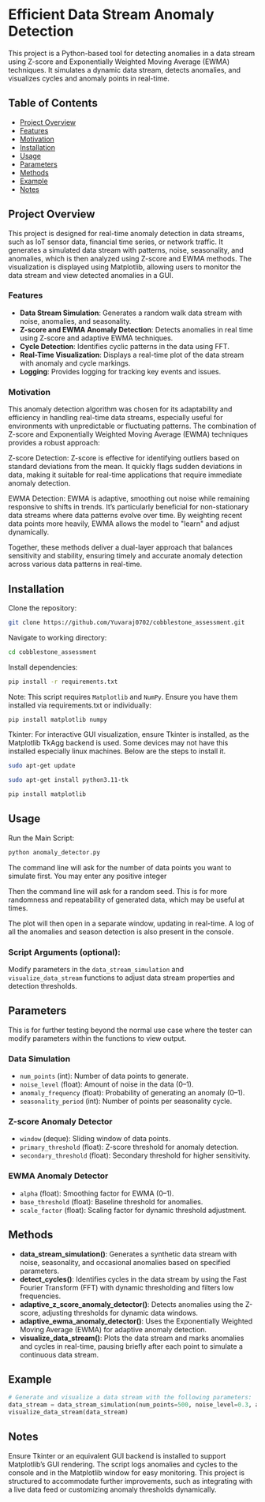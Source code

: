 
# Efficient Data Stream Anomaly Detection

This project is a Python-based tool for detecting anomalies in a data stream using Z-score and Exponentially Weighted Moving Average (EWMA) techniques. It simulates a dynamic data stream, detects anomalies, and visualizes cycles and anomaly points in real-time.

## Table of Contents
- [Project Overview](#project-overview)
- [Features](#features)
- [Motivation](#motivation)
- [Installation](#installation)
- [Usage](#usage)
- [Parameters](#parameters)
- [Methods](#methods)
- [Example](#example)
- [Notes](#notes)

## Project Overview
This project is designed for real-time anomaly detection in data streams, such as IoT sensor data, financial time series, or network traffic. It generates a simulated data stream with patterns, noise, seasonality, and anomalies, which is then analyzed using Z-score and EWMA methods. The visualization is displayed using Matplotlib, allowing users to monitor the data stream and view detected anomalies in a GUI.

### Features
- **Data Stream Simulation**: Generates a random walk data stream with noise, anomalies, and seasonality.
- **Z-score and EWMA Anomaly Detection**: Detects anomalies in real time using Z-score and adaptive EWMA techniques.
- **Cycle Detection**: Identifies cyclic patterns in the data using FFT.
- **Real-Time Visualization**: Displays a real-time plot of the data stream with anomaly and cycle markings.
- **Logging**: Provides logging for tracking key events and issues.

### Motivation
This anomaly detection algorithm was chosen for its adaptability and efficiency in handling real-time data streams, especially useful for environments with unpredictable or fluctuating patterns. The combination of Z-score and Exponentially Weighted Moving Average (EWMA) techniques provides a robust approach:

Z-score Detection: Z-score is effective for identifying outliers based on standard deviations from the mean. It quickly flags sudden deviations in data, making it suitable for real-time applications that require immediate anomaly detection.

EWMA Detection: EWMA is adaptive, smoothing out noise while remaining responsive to shifts in trends. It’s particularly beneficial for non-stationary data streams where data patterns evolve over time. By weighting recent data points more heavily, EWMA allows the model to "learn" and adjust dynamically.

Together, these methods deliver a dual-layer approach that balances sensitivity and stability, ensuring timely and accurate anomaly detection across various data patterns in real-time.

## Installation
Clone the repository:

```bash
git clone https://github.com/Yuvaraj0702/cobblestone_assessment.git
```
Navigate to working directory:

```bash
cd cobblestone_assessment
```

Install dependencies:

```bash
pip install -r requirements.txt
```

Note: This script requires `Matplotlib` and `NumPy`. Ensure you have them installed via requirements.txt or individually:

```bash
pip install matplotlib numpy
```

Tkinter: For interactive GUI visualization, ensure Tkinter is installed, as the Matplotlib TkAgg backend is used. Some devices may not have this installed especially linux machines. Below are the steps to install it.

```bash
sudo apt-get update
```
```bash
sudo apt-get install python3.11-tk
```
```bash
pip install matplotlib 
```

## Usage
Run the Main Script:

```bash
python anomaly_detector.py
```

The command line will ask for the number of data points you want to simulate first. You may enter any positive integer

Then the command line will ask for a random seed. This is for more randomness and repeatability of generated data, which may be useful at times.

The plot will then open in a separate window, updating in real-time. A log of all the anomalies and season detection is also present in the console.

### Script Arguments (optional): 
Modify parameters in the `data_stream_simulation` and `visualize_data_stream` functions to adjust data stream properties and detection thresholds.

## Parameters
This is for further testing beyond the normal use case where the tester can modify parameters within the functions to view output.
### Data Simulation
- `num_points` (int): Number of data points to generate.
- `noise_level` (float): Amount of noise in the data (0–1).
- `anomaly_frequency` (float): Probability of generating an anomaly (0–1).
- `seasonality_period` (int): Number of points per seasonality cycle.

### Z-score Anomaly Detector
- `window` (deque): Sliding window of data points.
- `primary_threshold` (float): Z-score threshold for anomaly detection.
- `secondary_threshold` (float): Secondary threshold for higher sensitivity.

### EWMA Anomaly Detector
- `alpha` (float): Smoothing factor for EWMA (0–1).
- `base_threshold` (float): Baseline threshold for anomalies.
- `scale_factor` (float): Scaling factor for dynamic threshold adjustment.

## Methods
- **data_stream_simulation()**: Generates a synthetic data stream with noise, seasonality, and occasional anomalies based on specified parameters.
- **detect_cycles()**: Identifies cycles in the data stream by using the Fast Fourier Transform (FFT) with dynamic thresholding and filters low frequencies.
- **adaptive_z_score_anomaly_detector()**: Detects anomalies using the Z-score, adjusting thresholds for dynamic data windows.
- **adaptive_ewma_anomaly_detector()**: Uses the Exponentially Weighted Moving Average (EWMA) for adaptive anomaly detection.
- **visualize_data_stream()**: Plots the data stream and marks anomalies and cycles in real-time, pausing briefly after each point to simulate a continuous data stream.

## Example
```python
# Generate and visualize a data stream with the following parameters:
data_stream = data_stream_simulation(num_points=500, noise_level=0.3, anomaly_frequency=0.05, seasonality_period=50)
visualize_data_stream(data_stream)
```

## Notes
Ensure Tkinter or an equivalent GUI backend is installed to support Matplotlib’s GUI rendering.
The script logs anomalies and cycles to the console and in the Matplotlib window for easy monitoring.
This project is structured to accommodate further improvements, such as integrating with a live data feed or customizing anomaly thresholds dynamically.

